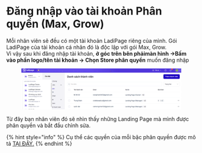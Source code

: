 # Đăng nhập vào tài khoản Phân quyền (Max, Grow)

Mỗi nhân viên sẽ đều có một tài khoản LadiPage riêng của mình. Gói LadiPage của tài khoản cá nhân đó là độc lập với gói Max, Grow.\
Vì vậy sau khi đăng nhập tài khoản, **ở góc trên bên phảimàn hình ->Bấm vào phần logo/tên tài khoản -> Chọn Store phân quyền** muốn đăng nhập&#x20;

<figure><img src="../../.gitbook/assets/image (10) (1) (1) (1) (1).png" alt=""><figcaption></figcaption></figure>

Từ đây bạn nhân viên đó sẽ nhìn thấy những Landing Page mà mình được phân quyền và bắt đầu chỉnh sửa.

{% hint style="info" %}
Cụ thể các quyền của mỗi bậc phân quyền được mô tả [TẠI ĐÂY.](http://ldp.to/phanquyen)
{% endhint %}
